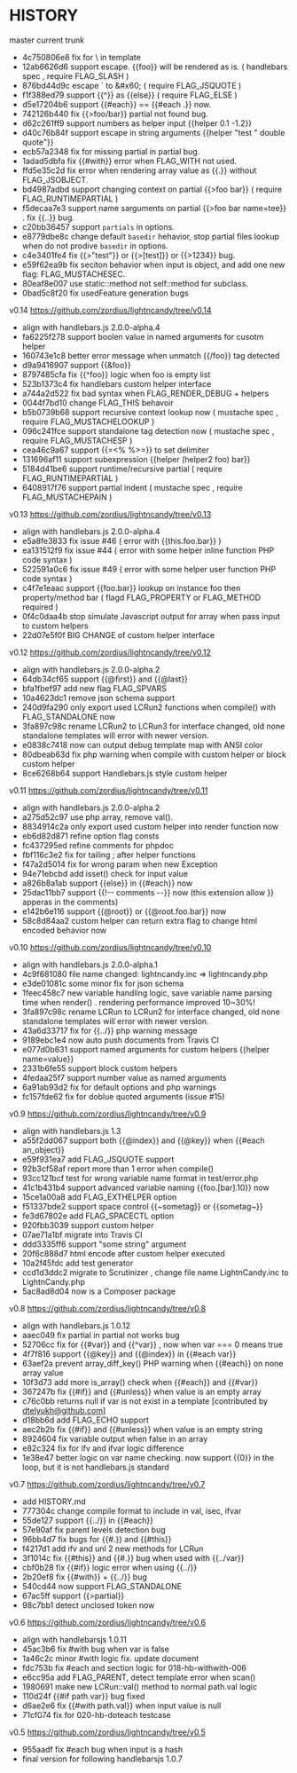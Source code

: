 HISTORY
=======

master current trunk
   * 4c750806e8 fix for \ in template
   * 12ab6626d6 support escape. \{{foo}} will be rendered as is. ( handlebars spec , require FLAG_SLASH )
   * 876bd44d9c escape &#x60; to &amp;#x60; ( require FLAG_JSQUOTE )
   * f1f388ed79 support {{^}} as {{else}} ( require FLAG_ELSE )
   * d5e17204b6 support {{#each}} == {{#each .}} now.
   * 742126b440 fix {{>foo/bar}} partial not found bug.
   * d62c261ff9 support numbers as helper input {{helper 0.1 -1.2}}
   * d40c76b84f support escape in string arguments {{helper "test \" double quote"}}
   * ecb57a2348 fix for missing partial in partial bug.
   * 1adad5dbfa fix {{#with}} error when FLAG_WITH not used.
   * ffd5e35c2d fix error when rendering array value as {{.}} without FLAG_JSOBJECT.
   * bd4987adbd support changing context on partial {{>foo bar}} ( require FLAG_RUNTIMEPARTIAL )
   * f5decaa7e3 support name sarguments on partial {{>foo bar name=tee}} . fix {{..}} bug.
   * c20bb36457 support `partials` in options.
   * e8779dbe8c change default `basedir` hehavior, stop partial files lookup when do not prodive `basedir` in options.
   * c4e3401fe4 fix {{>"test"}} or {{>[test]}} or {{>1234}} bug.
   * e59f62ea9b fix seciton behavior when input is object, and add one new flag: FLAG_MUSTACHESEC.
   * 80eaf8e007 use static::method not self::method for subclass.
   * 0bad5c8f20 fix usedFeature generation bugs

v0.14 https://github.com/zordius/lightncandy/tree/v0.14
   * align with handlebars.js 2.0.0-alpha.4
   * fa6225f278 support boolen value in named arguments for cusotm helper
   * 160743e1c8 better error message when unmatch {{/foo}} tag detected
   * d9a9416907 support {{&foo}}
   * 8797485cfa fix {{^foo}} logic when foo is empty list
   * 523b1373c4 fix handlebars custom helper interface
   * a744a2d522 fix bad syntax when FLAG_RENDER_DEBUG + helpers
   * 0044f7bd10 change FLAG_THIS behavoir
   * b5b0739b68 support recursive context lookup now ( mustache spec , require FLAG_MUSTACHELOOKUP )
   * 096c241fce support standalone tag detection now ( mustache spec , require FLAG_MUSTACHESP )
   * cea46c9a67 support {{=<% %>=}} to set delimiter
   * 131696af11 support subexpression {{helper (helper2 foo) bar}}
   * 5184d41be6 support runtime/recursive partial ( require FLAG_RUNTIMEPARTIAL )
   * 6408917f76 support partial indent ( mustache spec , require FLAG_MUSTACHEPAIN )

v0.13 https://github.com/zordius/lightncandy/tree/v0.13
   * align with handlebars.js 2.0.0-alpha.4
   * e5a8fe3833 fix issue #46 ( error with {{this.foo.bar}} )
   * ea131512f9 fix issue #44 ( error with some helper inline function PHP code syntax )
   * 522591a0c6 fix issue #49 ( error with some helper user function PHP code syntax )
   * c4f7e1eaac support {{foo.bar}} lookup on instance foo then property/method bar ( flagd FLAG_PROPERTY or FLAG_METHOD required )
   * 0f4c0daa4b stop simulate Javascript output for array when pass input to custom helpers
   * 22d07e5f0f BIG CHANGE of custom helper interface

v0.12 https://github.com/zordius/lightncandy/tree/v0.12
   * align with handlebars.js 2.0.0-alpha.2
   * 64db34cf65 support {{@first}} and {{@last}}
   * bfa1fbef97 add new flag FLAG_SPVARS
   * 10a4623dc1 remove json schema support
   * 240d9fa290 only export used LCRun2 functions when compile() with FLAG_STANDALONE now
   * 3fa897c98c rename LCRun2 to LCRun3 for interface changed, old none standalone templates will error with newer version.
   * e0838c7418 now can output debug template map with ANSI color
   * 80dbeab63d fix php warning when compile with custom helper or block custom helper
   * 8ce6268b64 support Handlebars.js style custom helper

v0.11 https://github.com/zordius/lightncandy/tree/v0.11
   * align with handlebars.js 2.0.0-alpha.2
   * a275d52c97 use php array, remove val().
   * 8834914c2a only export used custom helper into render function now
   * eb6d82d871 refine option flag consts
   * fc437295ed refine comments for phpdoc
   * fbf116c3e2 fix for tailing ; after helper functions
   * f47a2d5014 fix for wrong param when new Exception 
   * 94e71ebcbd add isset() check for input value
   * a826b8a1ab support {{else}} in {{#each}} now
   * 25dac11bb7 support {{!-- comments --}} now (this extension allow }} apperas in the comments)
   * e142b6e116 support {{@root}} or {{@root.foo.bar}} now
   * 58c8d84aa2 custom helper can return extra flag to change html encoded behavior now

v0.10 https://github.com/zordius/lightncandy/tree/v0.10
   * align with handlebars.js 2.0.0-alpha.1
   * 4c9f681080 file name changed: lightncandy.inc => lightncandy.php
   * e3de01081c some minor fix for json schema
   * 1feec458c7 new variable handling logic, save variable name parsing time when render() . rendering performance improved 10~30%!
   * 3fa897c98c rename LCRun to LCRun2 for interface changed, old none standalone templates will error with newer version.
   * 43a6d33717 fix for {{../}} php warning message
   * 9189ebc1e4 now auto push documents from Travis CI
   * e077d0b631 support named arguments for custom helpers {{helper name=value}}
   * 2331b6fe55 support block custom helpers
   * 4fedaa25f7 support number value as named arguments
   * 6a91ab93d2 fix for default options and php warnings
   * fc157fde62 fix for doblue quoted arguments (issue #15)

v0.9 https://github.com/zordius/lightncandy/tree/v0.9
   * align with handlebars.js 1.3
   * a55f2dd067 support both {{@index}} and {{@key}} when {{#each an_object}}
   * e59f931ea7 add FLAG_JSQUOTE support
   * 92b3cf58af report more than 1 error when compile()
   * 93cc121bcf test for wrong variable name format in test/error.php
   * 41c1b431b4 support advanced variable naming {{foo.[bar].10}} now
   * 15ce1a00a8 add FLAG_EXTHELPER option
   * f51337bde2 support space control {{~sometag}} or {{sometag~}}
   * fe3d67802e add FLAG_SPACECTL option
   * 920fbb3039 support custom helper
   * 07ae71a1bf migrate into Travis CI
   * ddd3335ff6 support "some string" argument
   * 20f6c888d7 html encode after custom helper executed
   * 10a2f45fdc add test generator
   * ccd1d3ddc2 migrate to Scrutinizer , change file name LightnCandy.inc to LightnCandy.php
   * 5ac8ad8d04 now is a Composer package

v0.8 https://github.com/zordius/lightncandy/tree/v0.8
   * align with handlebars.js 1.0.12
   * aaec049 fix partial in partial not works bug
   * 52706cc fix for {{#var}} and {{^var}} , now when var === 0 means true
   * 4f7f816 support {{@key}} and {{@index}} in {{#each var}}
   * 63aef2a prevent array_diff_key() PHP warning when {{#each}} on none array value
   * 10f3d73 add more is_array() check when {{#each}} and {{#var}}
   * 367247b fix {{#if}} and {{#unless}} when value is an empty array
   * c76c0bb returns null if var is not exist in a template [contributed by dtelyukh@github.com]
   * d18bb6d add FLAG_ECHO support
   * aec2b2b fix {{#if}} and {{#unless}} when value is an empty string
   * 8924604 fix variable output when false in an array
   * e82c324 fix for ifv and ifvar logic difference
   * 1e38e47 better logic on var name checking. now support {{0}} in the loop, but it is not handlebars.js standard

v0.7 https://github.com/zordius/lightncandy/tree/v0.7
   * add HISTORY.md
   * 777304c change compile format to include in val, isec, ifvar
   * 55de127 support {{../}} in {{#each}}
   * 57e90af fix parent levels detection bug
   * 96bb4d7 fix bugs for {{#.}} and {{#this}}
   * f4217d1 add ifv and unl 2 new methods for LCRun
   * 3f1014c fix {{#this}} and {{#.}} bug when used with {{../var}}
   * cbf0b28 fix {{#if}} logic error when using {{../}}
   * 2b20ef8 fix {{#with}} + {{../}} bug
   * 540cd44 now support FLAG_STANDALONE
   * 67ac5ff support {{>partial}}
   * 98c7bb1 detect unclosed token now

v0.6 https://github.com/zordius/lightncandy/tree/v0.6
   * align with handlebarsjs 1.0.11
   * 45ac3b6 fix #with bug when var is false
   * 1a46c2c minor #with logic fix. update document
   * fdc753b fix #each and section logic for 018-hb-withwith-006
   * e6cc95a add FLAG_PARENT, detect template error when scan()
   * 1980691 make new LCRun::val() method to normal path.val logic
   * 110d24f {{#if path.var}} bug fixed
   * d6ae2e6 fix {{#with path.val}} when input value is null
   * 71cf074 fix for 020-hb-doteach testcase

v0.5 https://github.com/zordius/lightncandy/tree/v0.5
   * 955aadf fix #each bug when input is a hash
   * final version for following handlebarsjs 1.0.7
